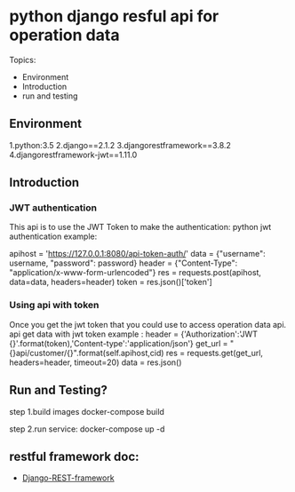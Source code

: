 #  python django resful api for operation data

Topics:
- Environment
- Introduction
- run and testing

## Environment
1.python:3.5
2.django==2.1.2
3.djangorestframework==3.8.2
4.djangorestframework-jwt==1.11.0

## Introduction

### JWT authentication ###
This api is to use the JWT Token to make the authentication:
python jwt authentication example: 

apihost = 'https://127.0.0.1:8080/api-token-auth/'
data = {"username": username, "password": password}
header = {"Content-Type": "application/x-www-form-urlencoded"}
res = requests.post(apihost, data=data, headers=header)
token = res.json()['token']


### Using api with token  ###
Once you get the jwt token that you could use to access operation data api.
api get data with jwt token example :
  header = {'Authorization':'JWT {}'.format(token),'Content-type':'application/json'}
  get_url = "{}api/customer/{}".format(self.apihost,cid)
  res = requests.get(get_url, headers=header, timeout=20)
  data =  res.json()

## Run and Testing?
step 1.build images
  docker-compose build
  
step 2.run service:
  docker-compose up -d


## restful framework doc:

* [Django-REST-framework](http://www.django-rest-framework.org/)
